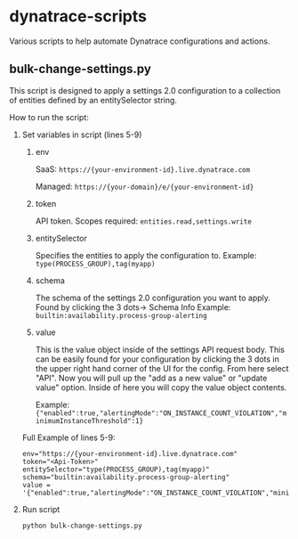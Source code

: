 # dynatrace-scripts
Various scripts to help automate Dynatrace configurations and actions.
## bulk-change-settings.py
This script is designed to apply a settings 2.0 configuration to a collection of entities defined by an entitySelector string.

How to run the script:
1. Set variables in script (lines 5-9)
    1. env
       
       SaaS: `https://{your-environment-id}.live.dynatrace.com`
       
       Managed: `https://{your-domain}/e/{your-environment-id}`
    3. token
  
       API token. Scopes required: `entities.read,settings.write`
    5. entitySelector
  
       Specifies the entities to apply the configuration to. Example: `type(PROCESS_GROUP),tag(myapp)`

    7. schema

       The schema of the settings 2.0 configuration you want to apply. Found by clicking the 3 dots-> Schema Info Example: `builtin:availability.process-group-alerting`
    9. value
  
       This is the value object inside of the settings API request body. This can be easily found for your configuration by clicking the 3 dots in the upper right hand corner of the UI for the config. From here select "API". Now you will pull up the "add as a new value" or "update value" option. Inside of here you will copy the value object contents.

       Example: `{"enabled":true,"alertingMode":"ON_INSTANCE_COUNT_VIOLATION","minimumInstanceThreshold":1}`

    Full Example of lines 5-9:
    ```
    env="https://{your-environment-id}.live.dynatrace.com"
    token="<Api-Token>"
    entitySelector="type(PROCESS_GROUP),tag(myapp)"
    schema="builtin:availability.process-group-alerting"
    value = '{"enabled":true,"alertingMode":"ON_INSTANCE_COUNT_VIOLATION","minimumInstanceThreshold":1}'
    ```

3. Run script

   `python bulk-change-settings.py`
